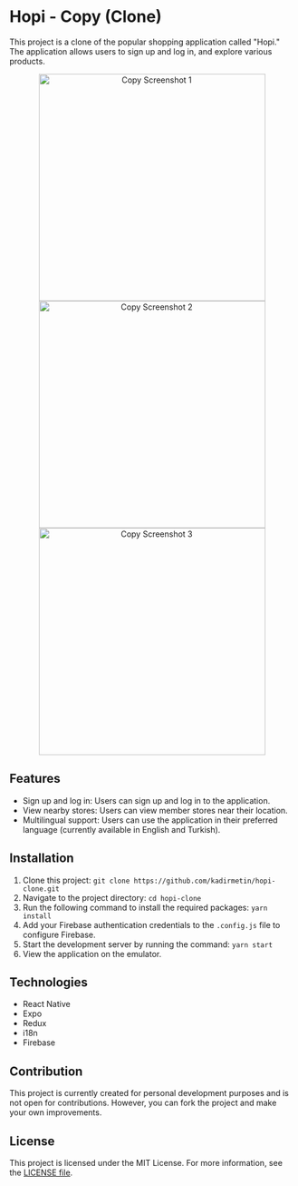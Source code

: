 # Hopi - Copy (Clone)

This project is a clone of the popular shopping application called "Hopi." The application allows users to sign up and log in, and explore various products.

<div align="center">
  <img src="https://play-lh.googleusercontent.com/4UV_VFGp6eekMLcfawlhLQa6nqoQWon5ZDBHw1QuckAMidp9Nnct8GXKepMLpb3Do5g=w2560-h1440-rw" alt="Copy Screenshot 1" width="auto" height="400" />
  <img src="https://play-lh.googleusercontent.com/hAnj0B5ktFZn6JdAXS2fXuGmvCxLP-JxuaE4kUC3ym_ZNSapm3sf2OBG_87nIZLOsU8=w2560-h1440-rw" alt="Copy Screenshot 2" width="auto" height="400" />
  <img src="https://play-lh.googleusercontent.com/lVm_m7g1xGy4TThEvNkIXTpMIAHR8lCnP_QXHOzb0nIwt418WqySe2R66zv_UbN1qrA=w2560-h1440-rw" alt="Copy Screenshot 3" width="auto" height="400" />
</div>

## Features

- Sign up and log in: Users can sign up and log in to the application.
- View nearby stores: Users can view member stores near their location.
- Multilingual support: Users can use the application in their preferred language (currently available in English and Turkish).

## Installation

1. Clone this project: `git clone https://github.com/kadirmetin/hopi-clone.git`
2. Navigate to the project directory: `cd hopi-clone`
3. Run the following command to install the required packages: `yarn install`
4. Add your Firebase authentication credentials to the `.config.js` file to configure Firebase.
5. Start the development server by running the command: `yarn start`
6. View the application on the emulator.

## Technologies

- React Native
- Expo
- Redux
- i18n
- Firebase

## Contribution

This project is currently created for personal development purposes and is not open for contributions. However, you can fork the project and make your own improvements.

## License

This project is licensed under the MIT License. For more information, see the [LICENSE file](LICENSE).

